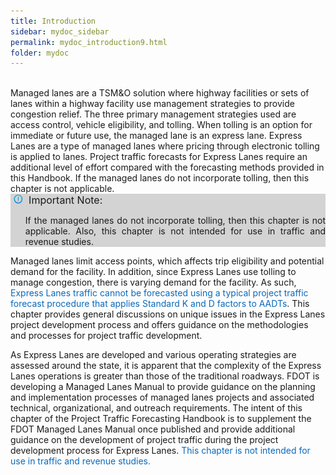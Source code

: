 ```yaml
---
title: Introduction
sidebar: mydoc_sidebar
permalink: mydoc_introduction9.html
folder: mydoc
---
```



<style>
  div{text-align: justify;}
</style>

<br>
Managed lanes are a TSM&amp;O solution where highway facilities or sets of lanes within a highway
facility use management strategies to provide congestion relief. The three primary management
strategies used are access control, vehicle eligibility, and tolling. When tolling is an option for
immediate or future use, the managed lane is an express lane. Express Lanes are a type of
managed lanes where pricing through electronic tolling is applied to lanes. Project traffic
forecasts for Express Lanes require an additional level of effort compared with the forecasting
methods provided in this Handbook. If the managed lanes do not incorporate tolling, then this
chapter is not applicable.

<div style="background:#D3D3D3">
<img src="images/noteicon.jpg" style="max-width: 3%; margin-left:5px"><font size = 3>&nbsp;&nbsp;Important Note:</font>
<ul>If the managed lanes do not incorporate tolling, then this chapter is not applicable.
Also, this chapter is not intended for use in traffic and revenue studies.</ul>
</div>

Managed lanes limit access points, which affects trip eligibility and potential demand for the facility. In addition, since Express Lanes use tolling to manage congestion, there is varying demand for the facility. As such, <span style="color:#0a69bb">Express Lanes traffic cannot be forecasted using a typical project traffic forecast procedure that applies Standard K and D factors to AADTs</span>. This chapter provides general discussions on unique issues in the Express Lanes project development process and offers guidance on the methodologies and processes for project traffic development.

As Express Lanes are developed and various operating strategies are assessed around the state, it is apparent that the complexity of the Express Lanes operations is greater than those of the traditional roadways. FDOT is developing a Managed Lanes Manual to provide guidance on the planning and implementation processes of managed lanes projects and associated technical, organizational, and outreach requirements. The intent of this chapter of the Project Traffic Forecasting Handbook is to supplement the FDOT Managed Lanes Manual once published and provide additional guidance on the development of project traffic during the project development process for Express Lanes. <span style="color:#0a69bb">This chapter is not intended for use in traffic and revenue studies.</span>